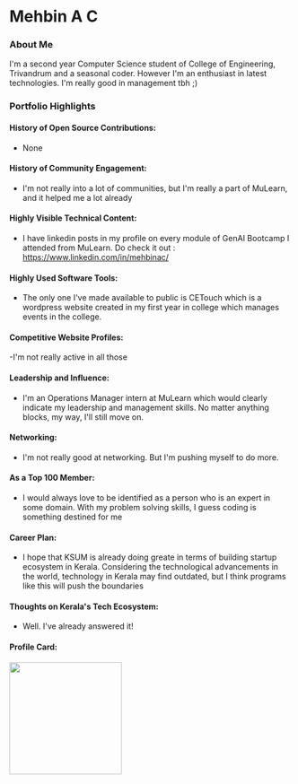 # Mehbin A C

### About Me

I'm a second year Computer Science student of College of Engineering, Trivandrum and a seasonal coder. However I'm an enthusiast in latest technologies. I'm really good in management tbh ;)


### Portfolio Highlights


#### History of Open Source Contributions:

- None

#### History of Community Engagement:

-  I'm not really into a lot of communities, but I'm really a part of MuLearn, and it helped me a lot already

#### Highly Visible Technical Content:

- I have linkedin posts in my profile on every module of GenAI Bootcamp I attended from MuLearn. Do check it out : https://www.linkedin.com/in/mehbinac/

#### Highly Used Software Tools:

- The only one I've made available to public is CETouch which is a wordpress website created in my first year in college which manages events in the college.

#### Competitive Website Profiles:

-I'm not really active in all those

#### Leadership and Influence:

- I'm an Operations Manager intern at MuLearn which would clearly indicate my leadership and management skills. No matter anything blocks, my way, I'll still move on.

#### Networking:

- I'm not really good at networking. But I'm pushing myself to do more.

#### As a Top 100 Member:

- I would always love to be identified as a person who is an expert in some domain. With my problem solving skills, I guess coding is something destined for me

#### Career Plan:

- I hope that KSUM is already doing greate in terms of building startup ecosystem in Kerala. Considering the technological advancements in the world, technology in Kerala may find outdated, but I think programs like this will push the boundaries

#### Thoughts on Kerala's Tech Ecosystem:

- Well. I've already answered it!
#### Profile Card:

<img src="https://mulearn.org/embed/rank/mehbinac@mulearn" width="200px" height="200px"></img>

